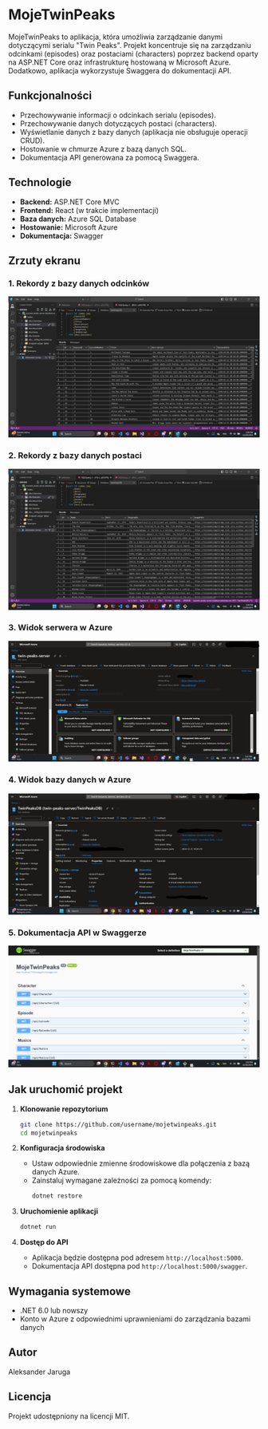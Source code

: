
# MojeTwinPeaks

MojeTwinPeaks to aplikacja, która umożliwia zarządzanie danymi dotyczącymi serialu "Twin Peaks". Projekt koncentruje się na zarządzaniu odcinkami (episodes) oraz postaciami (characters) poprzez backend oparty na ASP.NET Core oraz infrastrukturę hostowaną w Microsoft Azure. Dodatkowo, aplikacja wykorzystuje Swaggera do dokumentacji API.

## Funkcjonalności
- Przechowywanie informacji o odcinkach serialu (episodes).
- Przechowywanie danych dotyczących postaci (characters).
- Wyświetlanie danych z bazy danych (aplikacja nie obsługuje operacji CRUD).
- Hostowanie w chmurze Azure z bazą danych SQL.
- Dokumentacja API generowana za pomocą Swaggera.

## Technologie
- **Backend:** ASP.NET Core MVC
- **Frontend:** React (w trakcie implementacji)
- **Baza danych:** Azure SQL Database
- **Hostowanie:** Microsoft Azure
- **Dokumentacja:** Swagger

## Zrzuty ekranu

### 1. Rekordy z bazy danych odcinków
![DBRecords1](Screens/DBRecords1.png)

### 2. Rekordy z bazy danych postaci
![DBRecords2](Screens/DBRecords2.png)

### 3. Widok serwera w Azure
![azureAdmin](Screens/azureAdmin.png)

### 4. Widok bazy danych w Azure
![AzureDB](Screens/AzureDB.png)

### 5. Dokumentacja API w Swaggerze
![swagger](Screens/swagger.png)

## Jak uruchomić projekt

1. **Klonowanie repozytorium**
   ```bash
   git clone https://github.com/username/mojetwinpeaks.git
   cd mojetwinpeaks
   ```

2. **Konfiguracja środowiska**
   - Ustaw odpowiednie zmienne środowiskowe dla połączenia z bazą danych Azure.
   - Zainstaluj wymagane zależności za pomocą komendy:
     ```bash
     dotnet restore
     ```

3. **Uruchomienie aplikacji**
   ```bash
   dotnet run
   ```

4. **Dostęp do API**
   - Aplikacja będzie dostępna pod adresem `http://localhost:5000`.
   - Dokumentacja API dostępna pod `http://localhost:5000/swagger`.

## Wymagania systemowe
- .NET 6.0 lub nowszy
- Konto w Azure z odpowiednimi uprawnieniami do zarządzania bazami danych

## Autor
Aleksander Jaruga

## Licencja
Projekt udostępniony na licencji MIT.
